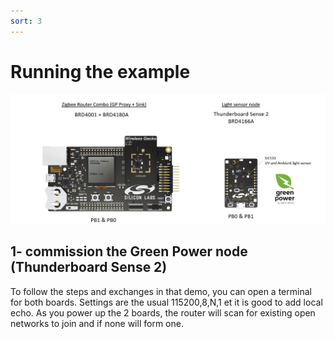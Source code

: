```yaml
---
sort: 3
---
```


# Running the example

<img src="images/zcrdisplay_000.png" alt="" width="800" class="center">

## 1- commission the Green Power node (Thunderboard Sense 2)

To follow the steps and exchanges in that demo, you can open a terminal for both boards. Settings are the usual 115200,8,N,1 et it is good to add local echo.
As you power up the 2 boards, the router will scan for existing open networks to join and if none will form one.
